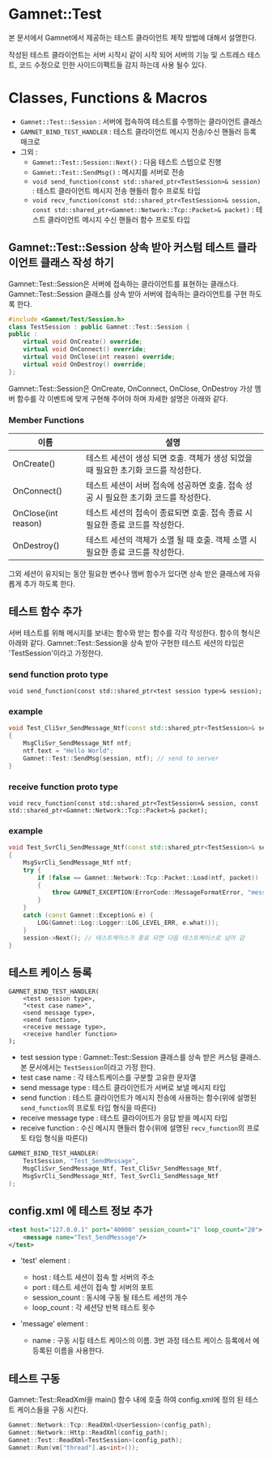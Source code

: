 # Gamnet::Test

본 문서에서 Gamnet에서 제공하는 테스트 클라이언트 제작 방법에 대해서 설명한다.

작성된 테스트 클라이언트는 서버 시작시 같이 시작 되어 서버의 기능 및 스트레스 테스트, 코드 수정으로 인한 사이드이펙트들 감지 하는데 사용 될수 있다.

# Classes, Functions & Macros

* `Gamnet::Test::Session` : 서버에 접속하여 테스트를 수행하는 클라이언트 클래스
* `GAMNET_BIND_TEST_HANDLER` : 테스트 클라이언트 메시지 전송/수신 핸들러 등록 매크로
* 그외 :
  * `Gamnet::Test::Session::Next()` : 다음 테스트 스텝으로 진행
  * `Gamnet::Test::SendMsg()` : 메시지를 서버로 전송
  * `void send_function(const std::shared_ptr<TestSession>& session)` : 테스트 클라이언트 메시지 전송 핸들러 함수 프로토 타입
  * `void recv_function(const std::shared_ptr<TestSession>& session, const std::shared_ptr<Gamnet::Network::Tcp::Packet>& packet)` : 테스트 클라이언트 메시지 수신 핸들러 함수 프로토 타입 


## Gamnet::Test::Session 상속 받아 커스텀 테스트 클라이언트 클래스 작성 하기
Gamnet::Test::Session은 서버에 접속하는 클라이언트를 표현하는 클래스다. Gamnet::Test::Session 클래스를 상속 받아 서버에 접속하는 클라이언트를 구현 하도록 한다.

```cpp
#include <Gamnet/Test/Session.h>
class TestSession : public Gamnet::Test::Session {
public :
	virtual void OnCreate() override;
	virtual void OnConnect() override;
	virtual void OnClose(int reason) override;
	virtual void OnDestroy() override;
};
```
Gamnet::Test::Session은 OnCreate, OnConnect, OnClose, OnDestroy 가상 멤버 함수를 각 이벤트에 맞게 구현해 주어야 하며 자세한 설명은 아래와 같다.

### Member Functions

| 이름 | 설명 |
|----|----|
|OnCreate() | 테스트 세션이 생성 되면 호출. 객체가 생성 되었을 때 필요한 초기화 코드를 작성한다.|
|OnConnect() | 테스트 세션이 서버 접속에 성공하면 호출. 접속 성공 시 필요한 초기화 코드를 작성한다.|
|OnClose(int reason) | 테스트 세션의 접속이 종료되면 호출. 접속 종료 시 필요한 종료 코드를 작성한다.|
|OnDestroy() | 테스트 세션의 객체가 소멸 될 때 호출. 객체 소멸 시 필요한 종료 코드를 작성한다.|

그외 세션이 유지되는 동안 필요한 변수나 멤버 함수가 있다면 상속 받은 클래스에 자유롭게 추가 하도록 한다.

## 테스트 함수 추가

서버 테스트를 위해 메시지를 보내는 함수와 받는 함수를 각각 작성한다. 함수의 형식은 아래와 같다. Gamnet::Test::Session을 상속 받아 구현한 테스트 세션의 타입은 'TestSession'이라고 가정한다.

### send function proto type

```
void send_function(const std::shared_ptr<test session type>& session);
```

### example
```cpp
void Test_CliSvr_SendMessage_Ntf(const std::shared_ptr<TestSession>& session)
{
	MsgCliSvr_SendMessage_Ntf ntf;
	ntf.text = "Hello World";
	Gamnet::Test::SendMsg(session, ntf); // send to server
}
```

### receive function proto type

```
void recv_function(const std::shared_ptr<TestSession>& session, const std::shared_ptr<Gamnet::Network::Tcp::Packet>& packet);
```

### example

```cpp
void Test_SvrCli_SendMessage_Ntf(const std::shared_ptr<TestSession>& session, const std::shared_ptr<Gamnet::Network::Tcp::Packet>& packet)
{
	MsgSvrCli_SendMessage_Ntf ntf;
	try {
		if (false == Gamnet::Network::Tcp::Packet::Load(ntf, packet))
		{
			throw GAMNET_EXCEPTION(ErrorCode::MessageFormatError, "message load fail");
		}
	}
	catch (const Gamnet::Exception& e) {
		LOG(Gamnet::Log::Logger::LOG_LEVEL_ERR, e.what());
	}
	session->Next(); // 테스트케이스가 종료 되면 다음 테스트케이스로 넘어 감
}
```

## 테스트 케이스 등록

```
GAMNET_BIND_TEST_HANDLER(
	<test session type>, 
	"<test case name>",
	<send message type>, 
	<send function>, 
	<receive message type>, 
	<receive handler function>
);
```

* test session type : Gamnet::Test::Session 클래스를 상속 받은 커스텀 클래스. 본 문서에서는 `TestSession`이라고 가정 한다.
* test case name : 각 테스트케이스를 구분할 고유한 문자열
* send message type : 테스트 클라이언트가 서버로 보낼 메시지 타입
* send function : 테스트 클라이언트가 메시지 전송에 사용하는 함수(위에 설명된 `send_function`의 프로토 타입 형식을 따른다)
* receive message type : 테스트 클라이어트가 응답 받을 메시지 타입
* receive function : 수신 메시지 핸들러 함수(위에 설명된 `recv_function`의 프로토 타입 형식을 따른다)

```cpp
GAMNET_BIND_TEST_HANDLER(
	TestSession, "Test_SendMessage",
	MsgCliSvr_SendMessage_Ntf, Test_CliSvr_SendMessage_Ntf, 
	MsgSvrCli_SendMessage_Ntf, Test_SvrCli_SendMessage_Ntf
);
```

## config.xml 에 테스트 정보 추가

```xml
<test host="127.0.0.1" port="40000" session_count="1" loop_count="20">
	<message name="Test_SendMessage"/>
</test>
```

* 'test' element :
  * host : 테스트 세션이 접속 할 서버의 주소
  * port : 테스트 세션이 접속 할 서버의 포트
  * session_count : 동시에 구동 될 테스트 세션의 개수
  * loop_count : 각 세션당 반복 테스트 횟수

* 'message' element :
  * name : 구동 시킬 테스트 케이스의 이름. 3번 과정 테스트 케이스 등록에서 <test case name> 에 등록된 이름을 사용한다.

## 테스트 구동

Gamnet::Test::ReadXml을 main() 함수 내에 호출 하여 config.xml에 정의 된 테스트 케이스들을 구동 시킨다.

```cpp
Gamnet::Network::Tcp::ReadXml<UserSession>(config_path);
Gamnet::Network::Http::ReadXml(config_path);
Gamnet::Test::ReadXml<TestSession>(config_path);
Gamnet::Run(vm["thread"].as<int>());
```
